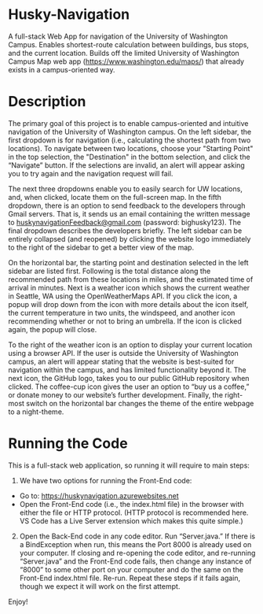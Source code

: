 # Husky-Navigation
A full-stack Web App for navigation of the University of Washington Campus. Enables shortest-route calculation between buildings, bus stops, and the current location. Builds off the limited University of Washington Campus Map web app (https://www.washington.edu/maps/) that already exists in a campus-oriented way.

# Description

The primary goal of this project is to enable campus-oriented and intuitive navigation of the University of Washington campus. On the left sidebar, the first dropdown is for navigation (i.e., calculating the shortest path from two locations). To navigate between two locations, choose your "Starting Point" in the top selection, the "Destination" in the bottom selection, and click the “Navigate” button. If the selections are invalid, an alert will appear asking you to try again and the navigation request will fail. 

The next three dropdowns enable you to easily search for UW locations, and, when clicked, locate them on the full-screen map. In the fifth dropdown, there is an option to send feedback to the developers through Gmail servers. That is, it sends us an email containing the written message to huskynavigationFeedback@gmail.com (password: bighusky123). The final dropdown describes the developers briefly. The left sidebar can be entirely collapsed (and reopened) by clicking the website logo immediately to the right of the sidebar to get a better view of the map.

On the horizontal bar, the starting point and destination selected in the left sidebar are listed first. Following is the total distance along the recommended path from these locations in miles, and the estimated time of arrival in minutes. Next is a weather icon which shows the current weather in Seattle, WA using the OpenWeatherMaps API. If you click the icon, a popup will drop down from the icon with more details about the icon itself, the current temperature in two units, the windspeed, and another icon recommending whether or not to bring an umbrella. If the icon is clicked again, the popup will close. 

To the right of the weather icon is an option to display your current location using a browser API. If the user is outside the University of Washington campus, an alert will appear stating that the website is best-suited for navigation within the campus, and has limited functionality beyond it. The next icon, the GitHub logo, takes you to our public GitHub repository when clicked. The coffee-cup icon gives the user an option to “buy us a coffee,” or donate money to our website’s further development. Finally, the right-most switch on the horizontal bar changes the theme of the entire webpage to a night-theme.

# Running the Code

This is a full-stack web application, so running it will require to main steps:
1.	We have two options for running the Front-End code:
-	Go to: https://huskynavigation.azurewebsites.net	
-	Open the Front-End code (i.e., the index.html file) in the browser with either the file or HTTP protocol. (HTTP protocol is recommended here. VS Code has a Live Server extension which makes this quite simple.)
2.	Open the Back-End code in any code editor. Run “Server.java.” If there is a BindException when run, this means the Port 8000 is already used on your computer. If closing and re-opening the code editor, and re-running “Server.java” and the Front-End code fails, then change any instance of “8000” to some other port on your computer and do the same on the Front-End index.html file. Re-run. Repeat these steps if it fails again, though we expect it will work on the first attempt. 

Enjoy!


